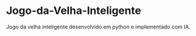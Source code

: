 # Jogo-da-Velha-Inteligente
Jogo da velha inteligente desenvolvido em python e implementado com IA. 
